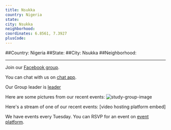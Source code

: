 ```yaml
---
title: Nsukka
country: Nigeria
state: 
city: Nsukka
neighborhood: 
coordinates: 6.8561, 7.3927
plusCode:
---
```


##Country: Nigeria
##State: 
##City: Nsukka
##Neighborhood: 
*****
Join our [Facebook group](https://www.facebook.com/groups/free.code.camp.Nsukka).

You can chat with us on [chat app]().

Our Group leader is [leader]()

Here are some pictures from our recent events:
![study-group-image]()

Here's a stream of one of our recent events:
[video hosting platform embed]

We have events every Tuesday. You can RSVP for an event on [event platform]().
